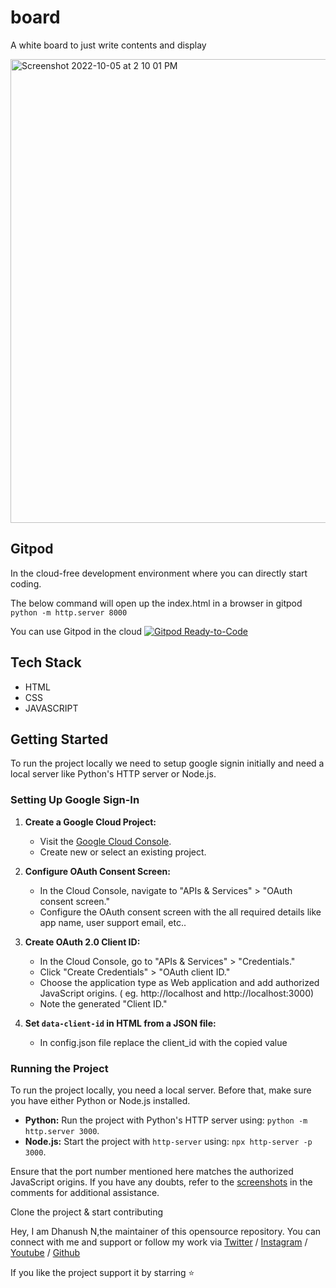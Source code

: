 # board
A white board to just write contents and display

<img width="742" alt="Screenshot 2022-10-05 at 2 10 01 PM" src="https://user-images.githubusercontent.com/80240317/195386021-ae58b679-4f69-4112-9fd6-42ff45759cbb.png">


## Gitpod

In the cloud-free development environment where you can directly start coding.

The below command will open up the index.html in a browser in gitpod 
`python -m http.server 8000`

You can use Gitpod in the cloud [![Gitpod Ready-to-Code](https://img.shields.io/badge/Gitpod-Ready--to--Code-blue?logo=gitpod)](https://gitpod.io/#https://github.com/DhanushNehru/board/)

## Tech Stack

- HTML
- CSS
- JAVASCRIPT

## Getting Started

To run the project locally we need to setup google signin initially and need a local server like Python's HTTP server or Node.js.

### Setting Up Google Sign-In

1. **Create a Google Cloud Project:**
   - Visit the [Google Cloud Console](https://console.cloud.google.com/).
   - Create new or select an existing project.

2. **Configure OAuth Consent Screen:**
   - In the Cloud Console, navigate to "APIs & Services" > "OAuth consent screen."
   - Configure the OAuth consent screen with the all required details like app name, user support email, etc..

3. **Create OAuth 2.0 Client ID:**
   - In the Cloud Console, go to "APIs & Services" > "Credentials."
   - Click "Create Credentials" > "OAuth client ID."
   - Choose the application type as Web application and add authorized JavaScript origins. ( eg. http://localhost and http://localhost:3000) 
   - Note the generated "Client ID."

4. **Set `data-client-id` in HTML from a JSON file:**
    - In config.json file replace the client_id with the copied value

### Running the Project

To run the project locally, you need a local server. Before that, make sure you have either Python or Node.js installed.

- **Python:** Run the project with Python's HTTP server using: `python -m http.server 3000`.
- **Node.js:** Start the project with `http-server` using: `npx http-server -p 3000`.

Ensure that the port number mentioned here matches the authorized JavaScript origins. If you have any doubts, refer to the [screenshots](https://github.com/DhanushNehru/board/pull/57) in the comments for additional assistance.

Clone the project & start contributing

Hey, I am Dhanush N,the maintainer of this opensource repository. You can connect with me and support or follow my work via [Twitter](https://twitter.com/Dhanush_Nehru) / [Instagram](https://www.instagram.com/dhanush_nehru/) / [Youtube](https://www.youtube.com/@dhanushnehru?sub_confirmation=1) / [Github](https://github.com/DhanushNehru)

If you like the project support it by starring ⭐
